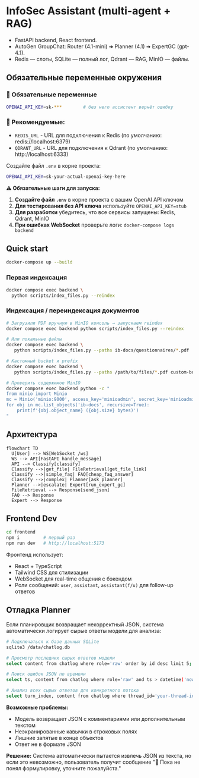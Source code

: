 # InfoSec Assistant (multi-agent + RAG)

* FastAPI backend, React frontend.
* AutoGen GroupChat: Router (4.1-mini) ➜ Planner (4.1) ➜ ExpertGC (gpt-4.1).
* Redis — слоты, SQLite — полный лог, Qdrant — RAG, MinIO — файлы.

## Обязательные переменные окружения

### 🔑 Обязательные переменные
```bash
OPENAI_API_KEY=sk-***        # без него ассистент вернёт ошибку
```

### 📝 Рекомендуемые:
- `REDIS_URL` - URL для подключения к Redis (по умолчанию: redis://localhost:6379)
- `QDRANT_URL` - URL для подключения к Qdrant (по умолчанию: http://localhost:6333)

Создайте файл `.env` в корне проекта:
```bash
OPENAI_API_KEY=sk-your-actual-openai-key-here
```

**⚠️ Обязательные шаги для запуска:**

1. **Создайте файл `.env`** в корне проекта с вашим OpenAI API ключом
2. **Для тестирования без API ключа** используйте `OPENAI_API_KEY=stub`
3. **Для разработки** убедитесь, что все сервисы запущены: Redis, Qdrant, MinIO
4. **При ошибках WebSocket** проверьте логи: `docker-compose logs backend`

## Quick start
```bash
docker-compose up --build
```

### Первая индексация

```bash
docker compose exec backend \
  python scripts/index_files.py --reindex
```

### Индексация / переиндексация документов

```bash
# Загрузили PDF вручную в MinIO консоль → запускаем reindex
docker compose exec backend python scripts/index_files.py --reindex

# Или локальные файлы
docker compose exec backend \
   python scripts/index_files.py --paths ib-docs/questionnaires/*.pdf

# Кастомный bucket и prefix
docker compose exec backend \
   python scripts/index_files.py --paths /path/to/files/*.pdf custom-bucket custom-prefix/

# Проверить содержимое MinIO
docker compose exec backend python -c "
from minio import Minio
mc = Minio('minio:9000', access_key='minioadmin', secret_key='minioadmin', secure=False)
for obj in mc.list_objects('ib-docs', recursive=True):
    print(f'{obj.object_name} ({obj.size} bytes)')
"
```

## Архитектура

```mermaid
flowchart TD
  U[User] --> WS[WebSocket /ws]
  WS --> API[FastAPI handle_message]
  API --> Classify[classify]
  Classify -->|get_file| FileRetrieval[get_file_link]
  Classify -->|simple_faq| FAQ[cheap_faq_answer]
  Classify -->|complex| Planner[ask_planner]
  Planner -->|escalate| Expert[run_expert_gc]
  FileRetrieval --> Response[send_json]
  FAQ --> Response
  Expert --> Response
```

## Frontend Dev

```bash
cd frontend
npm i         # первый раз
npm run dev   # http://localhost:5173
```

Фронтенд использует:
- React + TypeScript
- Tailwind CSS для стилизации
- WebSocket для real-time общения с бэкендом
- Роли сообщений: `user`, `assistant`, `assistant(f/u)` для follow-up ответов

## Отладка Planner

Если планировщик возвращает некорректный JSON, система автоматически логирует сырые ответы модели для анализа:

```bash
# Подключаться к базе данных SQLite
sqlite3 /data/chatlog.db

# Просмотр последних сырых ответов модели
select content from chatlog where role='raw' order by id desc limit 5;

# Поиск ошибок JSON по времени
select ts, content from chatlog where role='raw' and ts > datetime('now', '-1 hour');

# Анализ всех сырых ответов для конкретного потока
select turn_index, content from chatlog where thread_id='your-thread-id' and role='raw';
```

**Возможные проблемы:**
- Модель возвращает JSON с комментариями или дополнительным текстом
- Неэкранированные кавычки в строковых полях
- Лишние запятые в конце объектов
- Ответ не в формате JSON

**Решение:** Система автоматически пытается извлечь JSON из текста, но если это невозможно, пользователь получит сообщение "🤖 Пока не понял формулировку, уточните пожалуйста."
